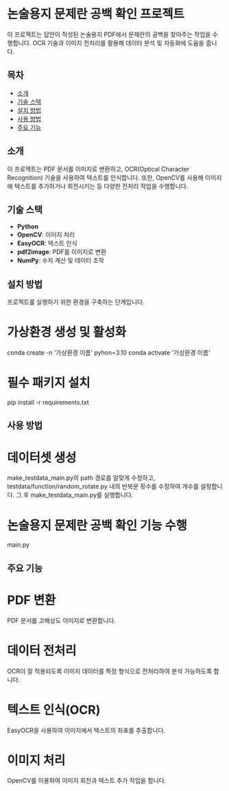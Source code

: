 # 논술용지 문제란 공백 확인 프로젝트
이 프로젝트는 답안이 작성된 논술용지 PDF에서 문제란의 공백을 찾아주는 작업을 수행합니다. OCR 기술과 이미지 전처리를 활용해 데이터 분석 및 자동화에 도움을 줍니다.

## 목차
- [소개](#소개)
- [기술 스택](#기술-스택)
- [설치 방법](#설치-방법)
- [사용 방법](#사용-방법)
- [주요 기능](#주요-기능)

## 소개
이 프로젝트는 PDF 문서를 이미지로 변환하고, OCR(Optical Character Recognition) 기술을 사용하여 텍스트를 인식합니다. 또한, OpenCV를 사용해 이미지에 텍스트를 추가하거나 회전시키는 등 다양한 전처리 작업을 수행합니다.

## 기술 스택
- **Python**
- **OpenCV**: 이미지 처리
- **EasyOCR**: 텍스트 인식
- **pdf2image**: PDF를 이미지로 변환
- **NumPy**: 수치 계산 및 데이터 조작

## 설치 방법
프로젝트를 실행하기 위한 환경을 구축하는 단계입니다.

# 가상환경 생성 및 활성화
conda create -n '가상환경 이름' pyhon=3.10
conda activate '가상환경 이름'

# 필수 패키지 설치
pip install -r requirements.txt

## 사용 방법

# 데이터셋 생성
make_testdata_main.py의 path 경로를 알맞게 수정하고, testdata/function/random_rotate.py 내의 반복문 횟수를 수정하여 개수를 설정합니다. 그 후 make_testdata_main.py를 실행합니다.

# 논술용지 문제란 공백 확인 기능 수행
main.py

## 주요 기능

# PDF 변환
PDF 문서를 고해상도 이미지로 변환합니다.

# 데이터 전처리
OCR이 잘 적용되도록 이미지 데이터를 특정 형식으로 전처리하여 분석 가능하도록 합니다.

# 텍스트 인식(OCR)
EasyOCR을 사용하여 이미지에서 텍스트의 좌표를 추출합니다.

# 이미지 처리
OpenCV를 이용하여 이미지 회전과 텍스트 추가 작업을 합니다.